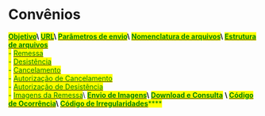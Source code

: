 # Convênios

[<mark style="color:green;">**Objetivo**</mark>](objetivo.md)<mark style="color:green;">****</mark>\ <mark style="color:green;">****</mark>[<mark style="color:green;">**URL**</mark>](url.md)<mark style="color:green;">****</mark>\ <mark style="color:green;">****</mark>[<mark style="color:green;">**Parâmetros de envio**</mark>](parametros-de-envio.md)<mark style="color:green;">****</mark>\ <mark style="color:green;">****</mark>[<mark style="color:green;">**Nomenclatura de arquivos**</mark>](nomenclatura-de-arquivos.md)<mark style="color:green;">****</mark>\ <mark style="color:green;">****</mark>[<mark style="color:green;">**Estrutura de arquivos**</mark>](estrutura-de-arquivos/)<mark style="color:green;"></mark>\
&#x20;      <mark style="color:green;">-</mark> [<mark style="color:green;">Remessa</mark>](estrutura-de-arquivos/remessa.md)<mark style="color:green;"></mark>\
&#x20;      <mark style="color:green;">-</mark> [<mark style="color:green;">Desistência</mark>](estrutura-de-arquivos/desistencia.md)<mark style="color:green;"></mark>\
&#x20;      <mark style="color:green;">-</mark> [<mark style="color:green;">Cancelamento</mark>](estrutura-de-arquivos/cancelamento.md)<mark style="color:green;"></mark>\
&#x20;      <mark style="color:green;">-</mark> [<mark style="color:green;">Autorização de Cancelamento</mark>](estrutura-de-arquivos/autorizacao-de-cancelamento.md)<mark style="color:green;"></mark>\
&#x20;      <mark style="color:green;">-</mark> [<mark style="color:green;">Autorização de Desistência</mark>](estrutura-de-arquivos/autorizacao-de-desistencia.md)<mark style="color:green;"></mark>\
&#x20;      <mark style="color:green;">-</mark> [<mark style="color:green;">Imagens da Remessa</mark>](estrutura-de-arquivos/imagens-da-remessa.md)<mark style="color:green;"></mark>\ <mark style="color:green;"></mark>[<mark style="color:green;">**Envio de Imagens**</mark>](envio-de-imagens.md)<mark style="color:green;">****</mark>\ <mark style="color:green;">****</mark>[<mark style="color:green;">**Download e Consulta**</mark>](download-e-consulta.md) <mark style="color:green;">****</mark> \ <mark style="color:green;">****</mark>[<mark style="color:green;">**Código de Ocorrência**</mark>](codigos-de-ocorrencia.md)<mark style="color:green;">****</mark>\ <mark style="color:green;">****</mark>[<mark style="color:green;">**Código de Irregularidades**</mark>](codigos-de-irregularidades.md)<mark style="color:green;">****</mark>
